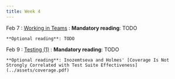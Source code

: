 ```yaml
---
title: Week 4
---
```


Feb 7
: [Working in Teams](#)
  : **Mandatory reading**: TODO

    **Optional reading**: TODO

Feb 9
: [Testing (1)](#)
  : **Mandatory reading**: TODO

    **Optional reading**: Inozemtseva and Holmes' [Coverage Is Not Strongly Correlated with Test Suite Effectiveness](../assets/coverage.pdf)


